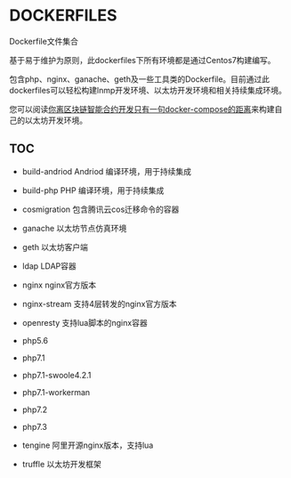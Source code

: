 # DOCKERFILES
Dockerfile文件集合

基于易于维护为原则，此dockerfiles下所有环境都是通过Centos7构建编写。

包含php、nginx、ganache、geth及一些工具类的Dockerfile。目前通过此dockerfiles可以轻松构建lnmp开发环境、以太坊开发环境和相关持续集成环境。

您可以阅读[你离区块链智能合约开发只有一句docker-compose的距离](https://www.chongdongshequ.com/article/1540732925395.html)来构建自己的以太坊开发环境。

## TOC

- build-andriod
Andriod 编译环境，用于持续集成

- build-php
PHP 编译环境，用于持续集成

- cosmigration
包含腾讯云cos迁移命令的容器

- ganache
以太坊节点仿真环境

- geth
以太坊客户端

- ldap
LDAP容器

- nginx
nginx官方版本

- nginx-stream
支持4层转发的nginx官方版本

- openresty
支持lua脚本的nginx容器

- php5.6

- php7.1

- php7.1-swoole4.2.1

- php7.1-workerman

- php7.2

- php7.3

- tengine
阿里开源nginx版本，支持lua

- truffle
以太坊开发框架
